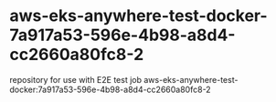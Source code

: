 # aws-eks-anywhere-test-docker-7a917a53-596e-4b98-a8d4-cc2660a80fc8-2
repository for use with E2E test job aws-eks-anywhere-test-docker:7a917a53-596e-4b98-a8d4-cc2660a80fc8-2
